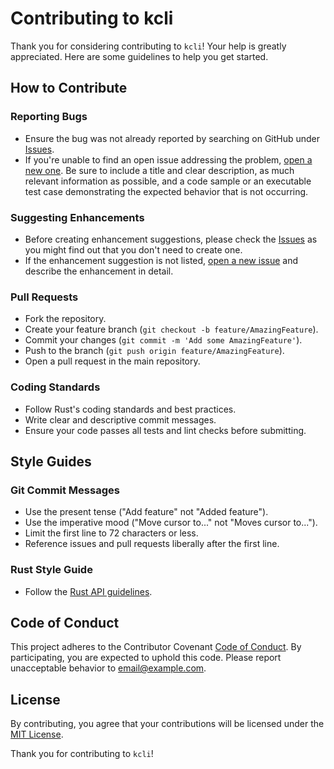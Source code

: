 # Contributing to kcli

Thank you for considering contributing to `kcli`! Your help is greatly appreciated. Here are some guidelines to help you get started.

## How to Contribute

### Reporting Bugs
- Ensure the bug was not already reported by searching on GitHub under [Issues](https://github.com/keaz/kcli/issues).
- If you're unable to find an open issue addressing the problem, [open a new one](https://github.com/keaz/kcli/issues/new). Be sure to include a title and clear description, as much relevant information as possible, and a code sample or an executable test case demonstrating the expected behavior that is not occurring.

### Suggesting Enhancements
- Before creating enhancement suggestions, please check the [Issues](https://github.com/keaz/kcli/issues) as you might find out that you don't need to create one.
- If the enhancement suggestion is not listed, [open a new issue](https://github.com/keaz/kcli/issues/new) and describe the enhancement in detail.

### Pull Requests
- Fork the repository.
- Create your feature branch (`git checkout -b feature/AmazingFeature`).
- Commit your changes (`git commit -m 'Add some AmazingFeature'`).
- Push to the branch (`git push origin feature/AmazingFeature`).
- Open a pull request in the main repository.

### Coding Standards
- Follow Rust's coding standards and best practices.
- Write clear and descriptive commit messages.
- Ensure your code passes all tests and lint checks before submitting.

## Style Guides

### Git Commit Messages
- Use the present tense ("Add feature" not "Added feature").
- Use the imperative mood ("Move cursor to..." not "Moves cursor to...").
- Limit the first line to 72 characters or less.
- Reference issues and pull requests liberally after the first line.

### Rust Style Guide
- Follow the [Rust API guidelines](https://rust-lang.github.io/api-guidelines/).

## Code of Conduct

This project adheres to the Contributor Covenant [Code of Conduct](https://www.contributor-covenant.org/version/2/0/code_of_conduct/). By participating, you are expected to uphold this code. Please report unacceptable behavior to [email@example.com](mailto:email@example.com).

## License

By contributing, you agree that your contributions will be licensed under the [MIT License](https://opensource.org/licenses/MIT).

Thank you for contributing to `kcli`!
